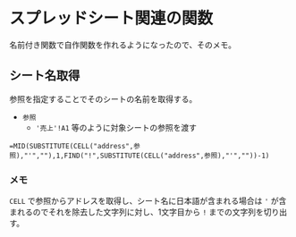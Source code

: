 # スプレッドシート関連の関数

名前付き関数で自作関数を作れるようになったので、そのメモ。

## シート名取得

参照を指定することでそのシートの名前を取得する。

* `参照`
  * `'売上'!A1` 等のように対象シートの参照を渡す

```
=MID(SUBSTITUTE(CELL("address",参照),"'",""),1,FIND("!",SUBSTITUTE(CELL("address",参照),"'",""))-1)
```

### メモ

`CELL` で参照からアドレスを取得し、シート名に日本語が含まれる場合は `'` が含まれるのでそれを除去した文字列に対し、1文字目から `!` までの文字列を切り出す。
